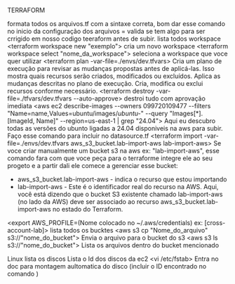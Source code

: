 TERRAFORM

<terraform fmt>formata todos os arquivos.tf com a sintaxe correta, bom dar esse comando no inicio da configuração dos arquivos
<terraform validate> = valida se tem algo para ser crrigido em nosso codigo teeraform antes de subir.
<terraform workspace list> lista todos workspace
<terraform workspace new "exemplo"> cria um novo workspace
<terraform workspace select "nome_da_workspace"> seleciona a workspace que voce quer utilizar
<terraform plan> 
<terraform plan -var-file=./envs/dev.tfvars> Cria um plano de execução para revisar as mudanças propostas antes de aplicá-las. Isso mostra quais recursos serão criados, modificados ou excluídos.
<terraform apply> Aplica as mudanças descritas no plano de execução. Cria, modifica ou exclui recursos conforme necessário.
<terraform destroy -var-file=./tfvars/dev.tfvars --auto-approve> destroi tudo com aprovação imediata
<aws ec2 describe-images --owners 099720109477 --filters "Name=name,Values=ubuntu/images/*ubuntu-*" --query "Images[*].[ImageId, Name]" --region=us-east-1 | grep "24.04"> Aqui eu descubro todas as versões do ubunto ligadas a 24.04 disponiveis na aws para subir. Faço esse comando para incluir no datasource.tf
<terraform import -var-file=./envs/dev.tfvars aws_s3_bucket.lab-import-aws lab-import-aws> Se voce criar manualmente um bucket s3 na aws ex: "lab-import-aws", esse comando fara com que voce peça para o terraforme integre ele ao seu progeto e a partir dali ele comece a gerenciar esse bucket:
- aws_s3_bucket.lab-import-aws - indica o recurso que estou importando
- lab-import-aws - Este é o identificador real do recurso na AWS. Aqui, você está dizendo que o bucket S3 existente chamado lab-import-aws (no lado da AWS) deve ser associado ao recurso aws_s3_bucket.lab-import-aws no estado do Terraform.

<export AWS_PROFILE=(Nome colocado no ~/.aws/credentials) ex: [cross-account-lab]>
<aws s3 ls> lista todos os bucktes
<aws s3 cp "Nome_do_arquivo" s3://"nome_do_bucket"> Envia o arquivo para o bucket do s3
<aws s3 ls s3://"nome_do_bucket"> Lista os arquivos dentro do bucket mencionado

Linux
<lsblk> lista os discos
<blkid> Lista o Id dos discos da ec2
<vi /etc/fstab> Entra no doc para montagem aultomatica do disco (incluir o ID encontrado no comando <blkid>)
